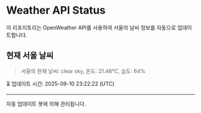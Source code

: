 
# Weather API Status

이 리포지토리는 OpenWeather API를 사용하여 서울의 날씨 정보를 자동으로 업데이트합니다.

## 현재 서울 날씨
> 서울의 현재 날씨: clear sky, 온도: 21.46°C, 습도: 64%

⏳ 업데이트 시간: 2025-09-10 23:22:22 (UTC)

---
자동 업데이트 봇에 의해 관리됩니다.
